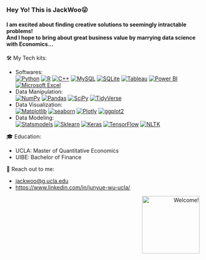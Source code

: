 ### Hey Yo! This is JackWoo😜
#### I am excited about finding creative solutions to seemingly intractable problems!<br/>And I hope to bring about great business value by marrying data science with Economics...

🛠️ My Tech kits:
- Softwares:  
<a href="https://www.python.org/" target="_blank">![Python](https://img.shields.io/badge/Python-3670A0?style=flat-square&logo=python&logoColor=ffdd54)</a>
<a href="https://www.r-project.org/" target="_blank">![R](https://img.shields.io/badge/R-%23276DC3.svg?style=flat-square&logo=r&logoColor=white)</a>
<a href="https://www.cplusplus.com/" target="_blank">![C++](https://img.shields.io/badge/C++-%2300599C.svg?style=flat-square&logo=c%2B%2B&logoColor=white)</a>
<a href="https://www.mysql.com/" target="_blank">![MySQL](https://img.shields.io/badge/MySQL-%2300f.svg?style=flat-square&logo=mysql&logoColor=white)</a>
<a href="https://www.sqlite.org/" target="_blank">![SQLite](https://img.shields.io/badge/Sqlite-%2307405e.svg?style=flat-square&logo=sqlite&logoColor=white)</a>
<a href="https://www.tableau.com/" target="_blank">![Tableau](https://img.shields.io/badge/Tableau-E97627?style=flat-square&logo=Tableau&logoColor=white)</a>
<a href="https://powerbi.microsoft.com/" target="_blank">![Power BI](https://img.shields.io/badge/PowerBI-F2C811?style=flat-square&logo=Power%20BI&logoColor=white)</a>
<a href="https://www.microsoft.com/en-us/microsoft-365/excel/" target="_blank">![Microsoft Excel](https://img.shields.io/badge/Microsoft_Excel-217346?flat-square&logo=microsoft-excel&logoColor=white)</a>
- Data Manipulation:  
<a href="https://numpy.org/" target="_blank">![NumPy](https://img.shields.io/badge/Numpy-%23013243.svg?style=flat-square&logo=numpy&logoColor=white)</a>
<a href="https://pandas.pydata.org/" target="_blank">![Pandas](https://img.shields.io/badge/Pandas-%23150458.svg?style=flat-square&logo=pandas&logoColor=white)</a>
<a href="https://scipy.org/" target="_blank">![SciPy](https://img.shields.io/badge/SciPy-%230C55A5.svg?style=flat-square&logo=scipy&logoColor=%white)</a>
<a href="https://www.tidyverse.org/" target="_blank">![TidyVerse](https://img.shields.io/badge/Tidyverse-blue?style=flat-square&logo=R&logoColor=white)</a>
- Data Visualization:  
<a href="https://matplotlib.org/" target="_blank">![Matplotlib](https://img.shields.io/badge/matplotlib-blue?style=flat-square&logo=Python&logoColor=white)</a>
<a href="https://seaborn.pydata.org/" target="_blank">![seaborn](https://img.shields.io/badge/seaborn-lightgrey?style=flat-square&logo=Python&logoColor=white)</a>
<a href="https://plotly.com/" target="_blank">![Plotly](https://img.shields.io/badge/Plotly-%233F4F75.svg?style=flat-square&logo=plotly&logoColor=white)</a>
<a href="https://ggplot2.tidyverse.org/" target="_blank">![ggplot2](https://img.shields.io/badge/ggplot2-lightblue?style=flat-square&logo=R&logoColor=white)</a>
- Data Modeling:  
<a href="https://www.statsmodels.org/" target="_blank">![Statsmodels](https://img.shields.io/badge/Statsmodels-orange?style=flat-square&logo=Python&logoColor=white)</a>
<a href="https://scikit-learn.org/" target="_blank">![Sklearn](https://img.shields.io/badge/scikit_learn-F7931E?style=flat-square&logo=scikit-learn&logoColor=white)</a>
<a href="https://keras.io/" target="_blank">![Keras](https://img.shields.io/badge/Keras-%23D00000.svg?style=flat-square&logo=Keras&logoColor=white)</a>
<a href="https://www.tensorflow.org/" target="_blank">![TensorFlow](https://img.shields.io/badge/TensorFlow-%23FF6F00.svg?style=flat-square&logo=TensorFlow&logoColor=white)</a>
<a href="https://www.nltk.org/" target="_blank">![NLTK](https://img.shields.io/badge/NLTK-brown?style=flat-square&logo=Python&logoColor=white)</a>

🎓 Education:
- UCLA: Master of Quantitative Economics
- UIBE: Bachelor of Finance

📧 Reach out to me:
- jackwoo@g.ucla.edu
- https://www.linkedin.com/in/junyue-wu-ucla/

<div align="right" width="50">
  <img src="https://gifdb.com/images/file/turned-back-sleepy-cat-animation-jk842xgqkt4064kt.gif" alt="Welcome!" style="width:150px;height:150px;border:0" />
</div>
